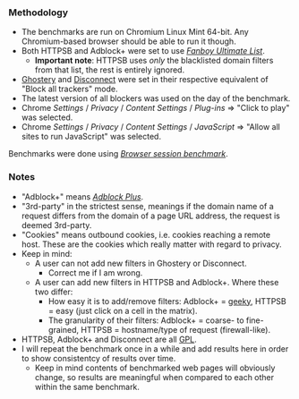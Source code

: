### Methodology

- The benchmarks are run on Chromium Linux Mint 64-bit. Any Chromium-based browser should be able to run it though.
- Both HTTPSB and Adblock+ were set to use [*Fanboy Ultimate List*](http://www.fanboy.co.nz/filters.html).
    * **Important note**: HTTPSB uses _only_ the blacklisted domain filters from that list, the rest is entirely ignored.
- [Ghostery](http://www.ghostery.com/) and [Disconnect](https://disconnect.me/) were set in their respective equivalent of "Block all trackers" mode.
- The latest version of all blockers was used on the day of the benchmark.
- Chrome *Settings* / *Privacy* / *Content Settings* / *Plug-ins* => "Click to play" was selected.
- Chrome *Settings* / *Privacy* / *Content Settings* / *JavaScript* => "Allow all sites to run JavaScript" was selected.

Benchmarks were done using [*Browser session benchmark*](https://github.com/gorhill/sessbench).

### Notes
- "Adblock+" means [*Adblock Plus*](https://adblockplus.org/).
- "3rd-party" in the strictest sense, meanings if the domain name of a request differs from the domain of a page URL address, the request is deemed 3rd-party.
- "Cookies" means outbound cookies, i.e. cookies reaching a remote host. These are the cookies which really matter with regard to privacy.
- Keep in mind:
    * A user can not add new filters in Ghostery or Disconnect.
        - Correct me if I am wrong.
    * A user can add new filters in HTTPSB and Adblock+. Where these two differ:
        - How easy it is to add/remove filters: Adblock+ = [geeky](https://adblockplus.org/en/filters), HTTPSB = easy (just click on a cell in the matrix).
        - The granularity of their filters: Adblock+ = coarse- to fine-grained, HTTPSB = hostname/type of request (firewall-like).
- HTTPSB, Adblock+ and Disconnect are all [GPL](http://en.wikipedia.org/wiki/GNU_General_Public_License).
- I will repeat the benchmark once in a while and add results here in order to show consistentcy of results over time.
    * Keep in mind contents of benchmarked web pages will obviously change, so results are meaningful when compared to each other within the same benchmark.
